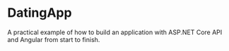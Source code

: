 # DatingApp
A practical example of how to build an application with ASP.NET Core API and Angular from start to finish.
